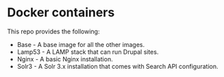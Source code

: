 Docker containers
=================

This repo provides the following:

* Base - A base image for all the other images.
* Lamp53 - A LAMP stack that can run Drupal sites.
* Nginx - A basic Nginx installation.
* Solr3 - A Solr 3.x installation that comes with Search API configuration.
